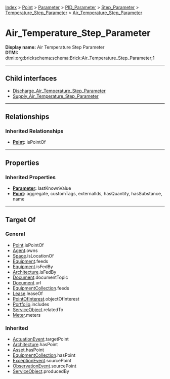[Index](../../../../../../index.md) > [Point](../../../../../Point.md) > [Parameter](../../../../Parameter.md) > [PID_Parameter](../../../PID_Parameter.md) > [Step_Parameter](../../Step_Parameter.md) > [Temperature_Step_Parameter](../Temperature_Step_Parameter.md) > [Air_Temperature_Step_Parameter](#)
# Air_Temperature_Step_Parameter

**Display name:** Air Temperature Step Parameter<br />
**DTMI:** dtmi:org:brickschema:schema:Brick:Air_Temperature_Step_Parameter;1

---

## Child interfaces
* [Discharge_Air_Temperature_Step_Parameter](Discharge-.md)
* [Supply_Air_Temperature_Step_Parameter](Supply-.md)

---

## Relationships

### Inherited Relationships
* **[Point](../../../../../Point.md):** isPointOf

---

## Properties

### Inherited Properties
* **[Parameter](../../../../Parameter.md):** lastKnownValue
* **[Point](../../../../../Point.md):** aggregate, customTags, externalIds, hasQuantity, hasSubstance, name

---

## Target Of
### General
* [Point](../../../../../Point.md).isPointOf
* [Agent](../../../../../../Agent/Agent.md).owns
* [Space](../../../../../../Space/Space.md).isLocationOf
* [Equipment](../../../../../../Asset/Equipment/Equipment.md).feeds
* [Equipment](../../../../../../Asset/Equipment/Equipment.md).isFedBy
* [Architecture](../../../../../../Space/Architecture/Architecture.md).isFedBy
* [Document](../../../../../../Information/Document/Document.md).documentTopic
* [Document](../../../../../../Information/Document/Document.md).url
* [EquipmentCollection](../../../../../../Collection/Equipment-.md).feeds
* [Lease](../../../../../../Event/Lease.md).leaseOf
* [PointOfInterest](../../../../../../Information/PointOfInterest.md).objectOfInterest
* [Portfolio](../../../../../../Collection/Portfolio.md).includes
* [ServiceObject](../../../../../../Information/ServiceObject/ServiceObject.md).relatedTo
* [Meter](../../../../../../Asset/Equipment/Meter/Meter.md).meters
### Inherited
* [ActuationEvent](../../../../../../Event/Point-/ActuationEvent.md).targetPoint
* [Architecture](../../../../../../Space/Architecture/Architecture.md).hasPoint
* [Asset](../../../../../../Asset/Asset.md).hasPoint
* [EquipmentCollection](../../../../../../Collection/Equipment-.md).hasPoint
* [ExceptionEvent](../../../../../../Event/Point-/ExceptionEvent.md).sourcePoint
* [ObservationEvent](../../../../../../Event/Point-/ObservationEvent/ObservationEvent.md).sourcePoint
* [ServiceObject](../../../../../../Information/ServiceObject/ServiceObject.md).producedBy
